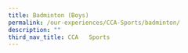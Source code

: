 ```yaml
---
title: Badminton (Boys)
permalink: /our-experiences/CCA-Sports/badminton/
description: ""
third_nav_title: CCA   Sports
---
```

